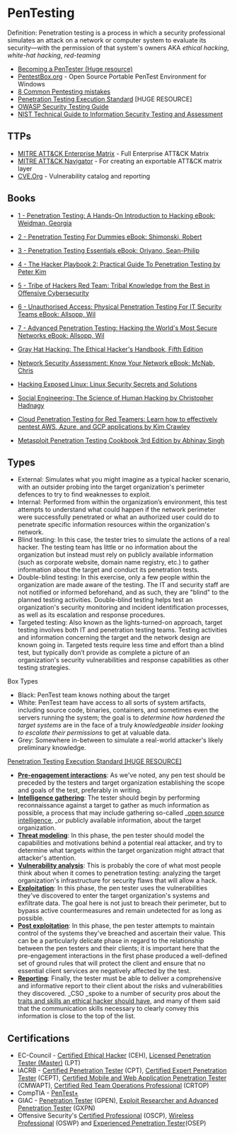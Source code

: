 # PenTesting

Definition: Penetration testing is a process in which a security professional simulates an attack on a network or computer system to evaluate its security—with the permission of that system's owners AKA _ethical hacking_, _white-hat hacking_, _red-teaming_
* [Becoming a PenTester (Huge resource)](https://jhalon.github.io/becoming-a-pentester/)
* [PentestBox.org](https://pentestbox.org/) - Open Source Portable PenTest Environment for Windows
* [8 Common Pentesting mistakes](https://www.csoonline.com/article/3487557/8-common-pen-testing-mistakes-and-how-to-avoid-them.html)
* [Penetration Testing Execution Standard](http://www.pentest-standard.org/index.php/Main_Page) [HUGE RESOURCE]
* [OWASP Security Testing Guide](https://owasp.org/www-project-web-security-testing-guide/assets/archive/OWASP_Testing_Guide_v4.pdf)
* [NIST Technical Guide to Information Security Testing and Assessment](https://csrc.nist.gov/publications/detail/sp/800-115/final)
## TTPs
* [MITRE ATT&CK Enterprise Matrix](https://attack.mitre.org/matrices/enterprise/) - Full Enterprise ATT&CK Matrix
* [MITRE ATT&CK Navigator](https://mitre-attack.github.io/attack-navigator/) - For creating an exportable ATT&CK matrix layer
* [CVE.Org](https://www.cve.org/) - Vulnerability catalog and reporting
## Books
* [1 - Penetration Testing: A Hands-On Introduction to Hacking eBook: Weidman, Georgia](https://www.amazon.com.au/Penetration-Testing-Hands-Introduction-Hacking-ebook/dp/B00KME7GN8/)
* [2 - Penetration Testing For Dummies eBook: Shimonski, Robert](https://www.amazon.com.au/Penetration-Testing-Dummies-Computer-Tech-ebook/dp/B086Q84WG1/)
* [3 - Penetration Testing Essentials eBook: Oriyano, Sean-Philip](https://www.amazon.com.au/Penetration-Testing-Essentials-Sean-Philip-Oriyano-ebook/dp/B01N0EDWZ3)
* [4 - The Hacker Playbook 2: Practical Guide To Penetration Testing by Peter Kim](https://www.amazon.com.au/Hacker-Playbook-Practical-Penetration-2015-06-20/dp/B017LCM13S)
* [5 - Tribe of Hackers Red Team: Tribal Knowledge from the Best in Offensive Cybersecurity](https://www.amazon.com.au/Tribe-Hackers-Red-Team-Cybersecurity-ebook/dp/B07VWHCQMR/)
* [6 - Unauthorised Access: Physical Penetration Testing For IT Security Teams eBook: Allsopp, Wil](https://www.amazon.com.au/Unauthorised-Access-Physical-Penetration-Security-ebook/dp/B005DIAPKE/)
* [7 - Advanced Penetration Testing: Hacking the World's Most Secure Networks eBook: Allsopp, Wil](https://www.amazon.com.au/Advanced-Penetration-Testing-Hacking-Networks-ebook/dp/B06XCKTKK8/)

* [Gray Hat Hacking: The Ethical Hacker's Handbook, Fifth Edition](https://www.amazon.com.au/Gray-Hat-Hacking-Ethical-Handbook-ebook/dp/B07D3J9J4H/)
* [Network Security Assessment: Know Your Network eBook: McNab, Chris](https://www.amazon.com.au/Network-Security-Assessment-Know-Your-ebook/dp/B01N6E0BG2)
* [Hacking Exposed Linux: Linux Security Secrets and Solutions](https://www.amazon.com.au/Hacking-Exposed-Linux-Security-Solutions-ebook/dp/B0013TRRVC)
*  [Social Engineering: The Science of Human Hacking by Christopher Hadnagy](https://www.amazon.com.au/Social-Engineering-Science-Human-Hacking-ebook/dp/B07F24YV2M)
*  [Cloud Penetration Testing for Red Teamers: Learn how to effectively pentest AWS, Azure, and GCP applications by Kim Crawley](https://www.amazon.com.au/dp/B0C9D6M6DC)
*  [Metasploit Penetration Testing Cookbook 3rd Edition by Abhinav Singh](https://www.amazon.com.au/dp/B078Y7ZF7Q)
## Types
* External: Simulates what you might imagine as a typical hacker scenario, with an outsider probing into the target organization's perimeter defences to try to find weaknesses to exploit.
* Internal: Performed from within the organization’s environment, this test attempts to understand what could happen if the network perimeter were successfully penetrated or what an authorized user could do to penetrate specific information resources within the organization's network.
* Blind testing: In this case, the tester tries to simulate the actions of a real hacker. The testing team has little or no information about the organization but instead must rely on publicly available information (such as corporate website, domain name registry, etc.) to gather information about the target and conduct its penetration tests.
* Double-blind testing: In this exercise, only a few people within the organization are made aware of the testing. The IT and security staff are not notified or informed beforehand, and as such, they are "blind" to the planned testing activities. Double-blind testing helps test an organization's security monitoring and incident identification processes, as well as its escalation and response procedures.
* Targeted testing: Also known as the lights-turned-on approach, target testing involves both IT and penetration testing teams. Testing activities and information concerning the target and the network design are known going in. Targeted tests require less time and effort than a blind test, but typically don’t provide as complete a picture of an organization's security vulnerabilities and response capabilities as other testing strategies.

Box Types

* Black: PenTest team knows nothing about the target 
* White: PenTest team have access to all sorts of system artifacts, including source code, binaries, containers, and sometimes even the servers running the system; the goal is to _determine how hardened the target systems_ are in the face of a truly _knowledgeable insider looking to escalate their permissions_ to get at valuable data.
* Grey: Somewhere in-between to simulate a real-world attacker's likely preliminary knowledge.

[Penetration Testing Execution Standard [HUGE RESOURCE]](http://www.pentest-standard.org/index.php/Main_Page)

* **[Pre-engagement interactions](http://www.pentest-standard.org/index.php/Pre-engagement)**: As we've noted, any pen test should be preceded by the testers and target organization establishing the scope and goals of the test, preferably in writing.
* **[Intelligence gathering](http://www.pentest-standard.org/index.php/Intelligence_Gathering)**: The tester should begin by performing reconnaissance against a target to gather as much information as possible, a process that may include gathering so-called _[open source intelligence](https://www.csoonline.com/article/3445357/what-is-osint-top-open-source-intelligence-tools.html), _or publicly available information, about the target organization.
* **[Threat modeling](http://www.pentest-standard.org/index.php/Threat_Modeling)**: In this phase, the pen tester should model the capabilities and motivations behind a potential real attacker, and try to determine what targets within the target organization might attract that attacker's attention.
* **[Vulnerability analysis](http://www.pentest-standard.org/index.php/Vulnerability_Analysis)**: This is probably the core of what most people think about when it comes to penetration testing: analyzing the target organization's infrastructure for security flaws that will allow a hack.
* **[Exploitation](http://www.pentest-standard.org/index.php/Exploitation)**: In this phase, the pen tester uses the vulnerabilities they've discovered to enter the target organization's systems and exfiltrate data. The goal here is not just to breach their perimeter, but to bypass active countermeasures and remain undetected for as long as possible.
* **[Post exploitation](http://www.pentest-standard.org/index.php/Post_Exploitation)**: In this phase, the pen tester attempts to maintain control of the systems they've breached and ascertain their value. This can be a particularly delicate phase in regard to the relationship between the pen testers and their clients; it is important here that the pre-engagement interactions in the first phase produced a well-defined set of ground rules that will protect the client and ensure that no essential client services are negatively affected by the test.
* **[Reporting](http://www.pentest-standard.org/index.php/Reporting)**: Finally, the tester must be able to deliver a comprehensive and informative report to their client about the risks and vulnerabilities they discovered. _CSO _spoke to a number of security pros about the [traits and skills an ethical hacker should have](https://www.csoonline.com/article/3637732/10-essential-skills-and-traits-of-ethical-hackers.html), and many of them said that the communication skills necessary to clearly convey this information is close to the top of the list.
## Certifications
* EC-Council - [Certified Ethical Hacker](https://www.eccouncil.org/programs/certified-ethical-hacker-ceh/) (CEH), [Licensed Penetration Tester (Master)](https://www.eccouncil.org/programs/licensed-penetration-tester-lpt-master/) (LPT)
* IACRB - [Certified Penetration Tester](https://www.iacertification.org/cpt_certified_penetration_tester.html) (CPT), [Certified Expert Penetration Tester](https://www.iacertification.org/cept_certified_expert_penetration_tester.html) (CEPT), [Certified Mobile and Web Application Penetration Tester](https://www.iacertification.org/cmwapt_certified_moible_and_web_app_penetration_tester.html) (CMWAPT), [Certified Red Team Operations Professional](https://www.iacertification.org/crtop_certified_red_team_operations_professional.html) (CRTOP)
* CompTIA - [PenTest+](https://www.comptia.org/certifications/pentest)
* GIAC - [Penetration Tester](https://www.giac.org/certifications/penetration-tester-gpen/) (GPEN), [Exploit Researcher and Advanced Penetration Tester](https://www.giac.org/certifications/exploit-researcher-advanced-penetration-tester-gxpn/) (GXPN)
* Offensive Security's [Certified Professional](https://www.offensive-security.com/pwk-oscp/) (OSCP), [Wireless Professional](https://www.offensive-security.com/wifu-oswp/) (OSWP) and [Experienced Penetration Tester](https://www.offensive-security.com/courses-and-certifications/)(OSEP)